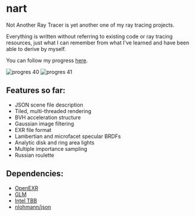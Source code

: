# nart
Not Another Ray Tracer is yet another one of my ray tracing projects.

Everything is written without referring to existing code or ray tracing resources, just what I can remember from what I've learned and have been able to derive by myself.

You can follow my progress [here](https://twitter.com/shaneasimms/status/1728665955797217295).

![progres 40](https://github.com/shanesimmsart/nart/assets/9335280/73c2d403-7943-4572-8ac5-ea2031828160)
![progres 41](https://github.com/shanesimmsart/nart/assets/9335280/9f8b50ad-87e1-4efb-a1b8-a5a86f2ffd9a)

## Features so far:
  - JSON scene file description
  - Tiled, multi-threaded rendering
  - BVH acceleration structure
  - Gaussian image filtering
  - EXR file format
  - Lambertian and microfacet specular BRDFs
  - Analytic disk and ring area lights
  - Multiple importance sampling
  - Russian roulette

## Dependencies:
  - [OpenEXR](https://openexr.com/en/latest/install.html#install)
  - [GLM](https://github.com/g-truc/glm)
  - [Intel TBB](https://www.intel.com/content/www/us/en/developer/articles/tool/oneapi-standalone-components.html#onetbb)
  - [nlohmann/json](https://github.com/nlohmann/json)
